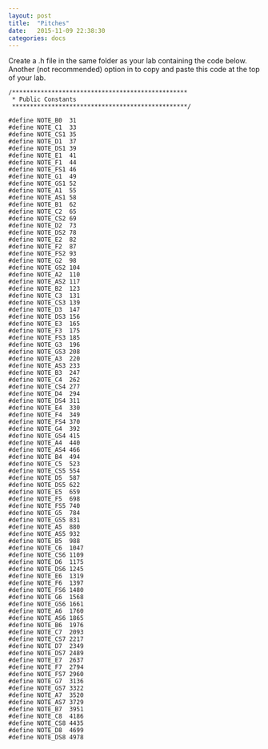 ```yaml
---
layout: post
title:  "Pitches"
date:   2015-11-09 22:38:30
categories: docs
---
```


Create a .h file in the same folder as your lab containing the code below.  Another (not recommended) option in to copy and paste this code at the top of your lab.

	/*************************************************
	 * Public Constants
	 *************************************************/

	#define NOTE_B0  31
	#define NOTE_C1  33
	#define NOTE_CS1 35
	#define NOTE_D1  37
	#define NOTE_DS1 39
	#define NOTE_E1  41
	#define NOTE_F1  44
	#define NOTE_FS1 46
	#define NOTE_G1  49
	#define NOTE_GS1 52
	#define NOTE_A1  55
	#define NOTE_AS1 58
	#define NOTE_B1  62
	#define NOTE_C2  65
	#define NOTE_CS2 69
	#define NOTE_D2  73
	#define NOTE_DS2 78
	#define NOTE_E2  82
	#define NOTE_F2  87
	#define NOTE_FS2 93
	#define NOTE_G2  98
	#define NOTE_GS2 104
	#define NOTE_A2  110
	#define NOTE_AS2 117
	#define NOTE_B2  123
	#define NOTE_C3  131
	#define NOTE_CS3 139
	#define NOTE_D3  147
	#define NOTE_DS3 156
	#define NOTE_E3  165
	#define NOTE_F3  175
	#define NOTE_FS3 185
	#define NOTE_G3  196
	#define NOTE_GS3 208
	#define NOTE_A3  220
	#define NOTE_AS3 233
	#define NOTE_B3  247
	#define NOTE_C4  262
	#define NOTE_CS4 277
	#define NOTE_D4  294
	#define NOTE_DS4 311
	#define NOTE_E4  330
	#define NOTE_F4  349
	#define NOTE_FS4 370
	#define NOTE_G4  392
	#define NOTE_GS4 415
	#define NOTE_A4  440
	#define NOTE_AS4 466
	#define NOTE_B4  494
	#define NOTE_C5  523
	#define NOTE_CS5 554
	#define NOTE_D5  587
	#define NOTE_DS5 622
	#define NOTE_E5  659
	#define NOTE_F5  698
	#define NOTE_FS5 740
	#define NOTE_G5  784
	#define NOTE_GS5 831
	#define NOTE_A5  880
	#define NOTE_AS5 932
	#define NOTE_B5  988
	#define NOTE_C6  1047
	#define NOTE_CS6 1109
	#define NOTE_D6  1175
	#define NOTE_DS6 1245
	#define NOTE_E6  1319
	#define NOTE_F6  1397
	#define NOTE_FS6 1480
	#define NOTE_G6  1568
	#define NOTE_GS6 1661
	#define NOTE_A6  1760
	#define NOTE_AS6 1865
	#define NOTE_B6  1976
	#define NOTE_C7  2093
	#define NOTE_CS7 2217
	#define NOTE_D7  2349
	#define NOTE_DS7 2489
	#define NOTE_E7  2637
	#define NOTE_F7  2794
	#define NOTE_FS7 2960
	#define NOTE_G7  3136
	#define NOTE_GS7 3322
	#define NOTE_A7  3520
	#define NOTE_AS7 3729
	#define NOTE_B7  3951
	#define NOTE_C8  4186
	#define NOTE_CS8 4435
	#define NOTE_D8  4699
	#define NOTE_DS8 4978
